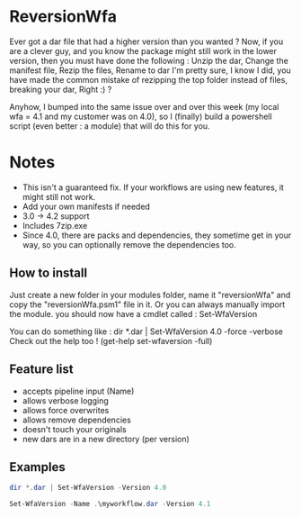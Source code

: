 # ReversionWfa
Ever got a dar file that had a higher version than you wanted ?
Now, if you are a clever guy, and you know the package might still work in the lower version, then you must have done the following :
Unzip the dar, Change the manifest file, Rezip the files, Rename to dar
I'm pretty sure, I know I did, you have made the common mistake of rezipping the top folder instead of files, breaking your dar,  Right :) ?

Anyhow, I bumped into the same issue over and over this week (my local wfa = 4.1 and my customer was on 4.0), so I (finally) build a powershell script (even better : a module) that will do this for you.

# Notes
* This isn't a guaranteed fix.  If your workflows are using new features, it might still not work.
* Add your own manifests if needed
* 3.0 -> 4.2 support
* Includes 7zip.exe
* Since 4.0, there are packs and dependencies, they sometime get in your way, so you can optionally remove the dependencies too.

## How to install
Just create a new folder in your modules folder, name it "reversionWfa" and copy the "reversionWfa.psm1" file in it.  Or you can always manually import the module.
you should now have a cmdlet called : Set-WfaVersion

You can do something like : dir *.dar | Set-WfaVersion 4.0 -force -verbose
Check out the help too ! (get-help set-wfaversion -full)

## Feature list 
* accepts pipeline input (Name)
* allows verbose logging
* allows force overwrites
* allows remove dependencies
* doesn't touch your originals
* new dars are in a new directory (per version)

## Examples
``` powershell
dir *.dar | Set-WfaVersion -Version 4.0
```
``` powershell
Set-WfaVersion -Name .\myworkflow.dar -Version 4.1
```

